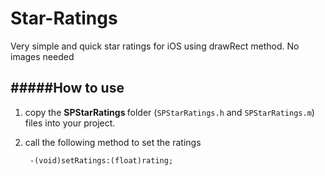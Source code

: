 Star-Ratings
============

Very simple and quick star ratings for iOS using drawRect method. No images needed

#####How to use
---------------

1. copy the <b> SPStarRatings </b> folder (`SPStarRatings.h` and `SPStarRatings.m`) files into your project.

2. call the following method to set the ratings
		
		-(void)setRatings:(float)rating;